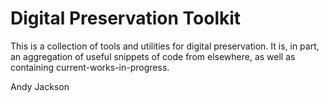 Digital Preservation Toolkit
============================

This is a collection of tools and utilities for digital preservation. 
It is, in part, an aggregation of useful snippets of code from elsewhere, as well
as containing current-works-in-progress.

Andy Jackson